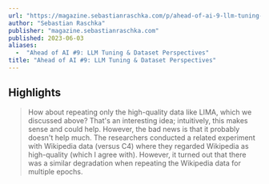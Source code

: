 ```yaml
---
url: "https://magazine.sebastianraschka.com/p/ahead-of-ai-9-llm-tuning-and-dataset"
author: "Sebastian Raschka"
publisher: "magazine.sebastianraschka.com"
published: 2023-06-03
aliases:
  -  "Ahead of AI #9: LLM Tuning & Dataset Perspectives"
title: "Ahead of AI #9: LLM Tuning & Dataset Perspectives"
---
```


## Highlights
> How about repeating only the high-quality data like LIMA, which we discussed above? That's an interesting idea; intuitively, this makes sense and could help. However, the bad news is that it probably doesn't help much. The researchers conducted a related experiment with Wikipedia data (versus C4) where they regarded Wikipedia as high-quality (which I agree with). However, it turned out that there was a similar degradation when repeating the Wikipedia data for multiple epochs.


